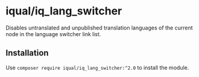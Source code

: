 # iqual/iq_lang_switcher

Disables untranslated and unpublished translation languages 
of the current node in the language switcher link list.

## Installation

Use `composer require iqual/iq_lang_switcher:^2.0` to install the module.
